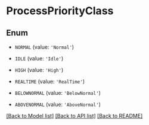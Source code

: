 # ProcessPriorityClass


## Enum

* `NORMAL` (value: `'Normal'`)

* `IDLE` (value: `'Idle'`)

* `HIGH` (value: `'High'`)

* `REALTIME` (value: `'RealTime'`)

* `BELOWNORMAL` (value: `'BelowNormal'`)

* `ABOVENORMAL` (value: `'AboveNormal'`)

[[Back to Model list]](README.md#documentation-for-models) [[Back to API list]](README.md#documentation-for-api-endpoints) [[Back to README]](README.md)


